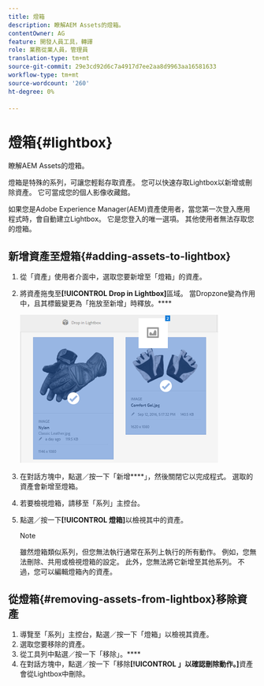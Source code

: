 ```yaml
---
title: 燈箱
description: 瞭解AEM Assets的燈箱。
contentOwner: AG
feature: 開發人員工具，轉譯
role: 業務從業人員，管理員
translation-type: tm+mt
source-git-commit: 29e3cd92d6c7a4917d7ee2aa8d9963aa16581633
workflow-type: tm+mt
source-wordcount: '260'
ht-degree: 0%

---
```



# 燈箱{#lightbox}

瞭解AEM Assets的燈箱。

燈箱是特殊的系列，可讓您輕鬆存取資產。 您可以快速存取Lightbox以新增或刪除資產。 它可當成您的個人影像收藏館。

如果您是Adobe Experience Manager(AEM)資產使用者，當您第一次登入應用程式時，會自動建立Lightbox。 它是您登入的唯一選項。 其他使用者無法存取您的燈箱。

## 新增資產至燈箱{#adding-assets-to-lightbox}

1. 從「資產」使用者介面中，選取您要新增至「燈箱」的資產。
1. 將資產拖曳至&#x200B;**[!UICONTROL Drop in Lightbox]**&#x200B;區域。 當Dropzone變為作用中，且其標籤變更為「拖放至新增」時釋放。****

   ![add_to_lightbox](assets/add_to_lightbox.png)

1. 在對話方塊中，點選／按一下「新增&#x200B;****」，然後關閉它以完成程式。 選取的資產會新增至燈箱。
1. 若要檢視燈箱，請移至「系列」主控台。
1. 點選／按一下&#x200B;**[!UICONTROL 燈箱]**&#x200B;以檢視其中的資產。

   >[!NOTE]
   >
   >雖然燈箱類似系列，但您無法執行通常在系列上執行的所有動作。 例如，您無法刪除、共用或檢視燈箱的設定。 此外，您無法將它新增至其他系列。 不過，您可以編輯燈箱內的資產。

## 從燈箱{#removing-assets-from-lightbox}移除資產

1. 導覽至「系列」主控台，點選／按一下「燈箱」以檢視其資產。
1. 選取您要移除的資產。
1. 從工具列中點選／按一下「移除」。****
1. 在對話方塊中，點選／按一下「移除&#x200B;**[!UICONTROL 」以確認刪除動作。]**&#x200B;資產會從Lightbox中刪除。

